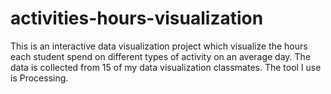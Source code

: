# activities-hours-visualization
This is an interactive data visualization project which visualize the hours each student spend on different types of activity on an average day. The data is collected from 15 of my data visualization classmates. The tool I use is Processing.
